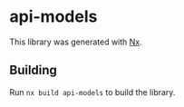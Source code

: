 # api-models

This library was generated with [Nx](https://nx.dev).

## Building

Run `nx build api-models` to build the library.
